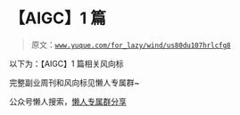 # 【AIGC】1 篇

> 原文：[`www.yuque.com/for_lazy/wind/us80du107hrlcfg8`](https://www.yuque.com/for_lazy/wind/us80du107hrlcfg8)

以下为：【AIGC】1 篇相关风向标

完整副业周刊和风向标见懒人专属群~

公众号懒人搜索，[懒人专属群分享](https://lazybook.fun/#/blog/group)